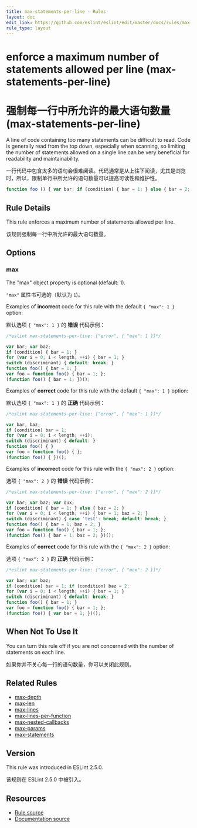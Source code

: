 ```yaml
---
title: max-statements-per-line - Rules
layout: doc
edit_link: https://github.com/eslint/eslint/edit/master/docs/rules/max-statements-per-line.md
rule_type: layout
---
```

<!-- Note: No pull requests accepted for this file. See README.md in the root directory for details. -->

# enforce a maximum number of statements allowed per line (max-statements-per-line)

# 强制每一行中所允许的最大语句数量 (max-statements-per-line)

A line of code containing too many statements can be difficult to read. Code is generally read from the top down, especially when scanning, so limiting the number of statements allowed on a single line can be very beneficial for readability and maintainability.

一行代码中包含太多的语句会很难阅读。代码通常是从上往下阅读，尤其是浏览时，所以，限制单行中所允许的语句数量可以提高可读性和维护性。

```js
function foo () { var bar; if (condition) { bar = 1; } else { bar = 2; } return true; } // too many statements
```

## Rule Details

This rule enforces a maximum number of statements allowed per line.

该规则强制每一行中所允许的最大语句数量。

## Options

### max

The "max" object property is optional (default: 1).

`"max"` 属性书可选的（默认为 `1`)。

Examples of **incorrect** code for this rule with the default `{ "max": 1 }` option:

默认选项 `{ "max": 1 }` 的 **错误** 代码示例：

```js
/*eslint max-statements-per-line: ["error", { "max": 1 }]*/

var bar; var baz;
if (condition) { bar = 1; }
for (var i = 0; i < length; ++i) { bar = 1; }
switch (discriminant) { default: break; }
function foo() { bar = 1; }
var foo = function foo() { bar = 1; };
(function foo() { bar = 1; })();
```

Examples of **correct** code for this rule with the default `{ "max": 1 }` option:

默认选项 `{ "max": 1 }` 的 **正确** 代码示例：

```js
/*eslint max-statements-per-line: ["error", { "max": 1 }]*/

var bar, baz;
if (condition) bar = 1;
for (var i = 0; i < length; ++i);
switch (discriminant) { default: }
function foo() { }
var foo = function foo() { };
(function foo() { })();
```

Examples of **incorrect** code for this rule with the `{ "max": 2 }` option:

选项 `{ "max": 2 }` 的 **错误** 代码示例：

```js
/*eslint max-statements-per-line: ["error", { "max": 2 }]*/

var bar; var baz; var qux;
if (condition) { bar = 1; } else { baz = 2; }
for (var i = 0; i < length; ++i) { bar = 1; baz = 2; }
switch (discriminant) { case 'test': break; default: break; }
function foo() { bar = 1; baz = 2; }
var foo = function foo() { bar = 1; };
(function foo() { bar = 1; baz = 2; })();
```

Examples of **correct** code for this rule with the `{ "max": 2 }` option:

选项 `{ "max": 2 }` 的 **正确** 代码示例：

```js
/*eslint max-statements-per-line: ["error", { "max": 2 }]*/

var bar; var baz;
if (condition) bar = 1; if (condition) baz = 2;
for (var i = 0; i < length; ++i) { bar = 1; }
switch (discriminant) { default: break; }
function foo() { bar = 1; }
var foo = function foo() { bar = 1; };
(function foo() { var bar = 1; })();
```

## When Not To Use It

You can turn this rule off if you are not concerned with the number of statements on each line.

如果你并不关心每一行的语句数量，你可以关闭此规则。

## Related Rules

* [max-depth](max-depth)
* [max-len](max-len)
* [max-lines](max-lines)
* [max-lines-per-function](max-lines-per-function)
* [max-nested-callbacks](max-nested-callbacks)
* [max-params](max-params)
* [max-statements](max-statements)

## Version

This rule was introduced in ESLint 2.5.0.

该规则在 ESLint 2.5.0 中被引入。

## Resources

* [Rule source](https://github.com/eslint/eslint/tree/master/lib/rules/max-statements-per-line.js)
* [Documentation source](https://github.com/eslint/eslint/tree/master/docs/rules/max-statements-per-line.md)
